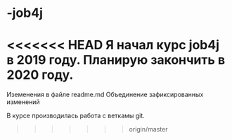 # -job4j
<<<<<<< HEAD
Я начал курс job4j в 2019 году.
Планирую закончить в 2020 году.
=======
Иземенения в файле readme.md
Объединение зафиксированных изменений

В курсе производилась работа с веткамы git.
>>>>>>> origin/master
